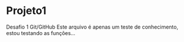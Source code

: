 # Projeto1
Desafio 1 Git/GitHub
Este arquivo é apenas um teste de conhecimento, estou testando as funções...
